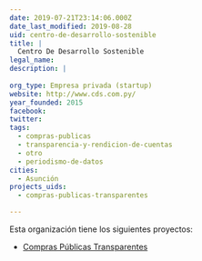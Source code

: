 ```yaml
---
date: 2019-07-21T23:14:06.000Z
date_last_modified: 2019-08-28
uid: centro-de-desarrollo-sostenible
title: |
  Centro De Desarrollo Sostenible
legal_name: 
description: |
  
org_type: Empresa privada (startup)
website: http://www.cds.com.py/
year_founded: 2015
facebook: 
twitter: 
tags:
  - compras-publicas
  - transparencia-y-rendicion-de-cuentas
  - otro
  - periodismo-de-datos
cities: 
  - Asunción
projects_uids:
  - compras-publicas-transparentes

---
```


Esta organización tiene los siguientes proyectos:

- [Compras Públicas Transparentes](/proyectos/compras-publicas-transparentes)
